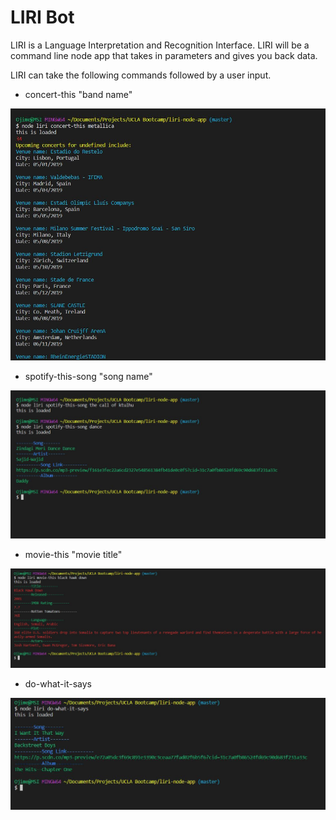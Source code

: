 # LIRI Bot

LIRI is a Language Interpretation and Recognition Interface. LIRI will be a command line node app that takes in parameters and gives you back data.

LIRI can take the following commands followed by a user input.

- concert-this "band name"

![BandsInTown](screenshots/liri1.jpg)

- spotify-this-song "song name"

![Spotify](screenshots/liri2.jpg)

- movie-this "movie title"

![Movie](screenshots/liri3.jpg)

- do-what-it-says

![Default](screenshots/liri4.jpg)



